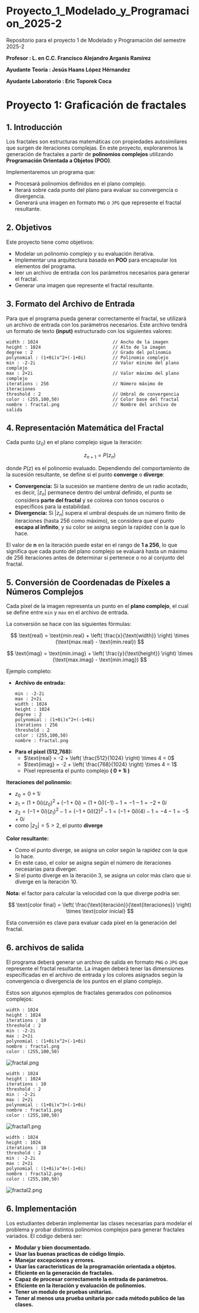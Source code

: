 # Proyecto_1_Modelado_y_Programacion_2025-2
Repositorio para el proyecto 1 de Modelado y Programación del semestre 2025-2

**Profesor : L. en C.C. Francisco Alejandro Arganis Ramírez**

**Ayudante Teoria : Jesús Haans López Hérnandez**

**Ayudante Laboratorio : Eric Toporek Coca**



# **Proyecto 1: Graficación de fractales**

## **1. Introducción**  
Los fractales son estructuras matemáticas con propiedades autosimilares que surgen de iteraciones complejas. En este proyecto, exploraremos la generación de fractales a partir de **polinomios complejos** utilizando **Programación Orientada a Objetos (POO)**.  

Implementaremos un programa que:
- Procesará polinomios definidos en el plano complejo.
- Iterará sobre cada punto del plano para evaluar su convergencia o divergencia.
- Generará una imagen en formato `PNG` o `JPG` que represente el fractal resultante.

## **2. Objetivos**  
Este proyecto tiene como objetivos:
- Modelar un polinomio complejo y su evaluación iterativa.  
- Implementar una arquitectura basada en **POO** para encapsular los elementos del programa.
- leer un archivo de entrada con los parámetros necesarios para generar el fractal.
- Generar una imagen que represente el fractal resultante.

## **3. Formato del Archivo de Entrada**  
Para que el programa pueda generar correctamente el fractal, se utilizará un archivo de entrada con los parámetros necesarios. Este archivo tendrá un formato de texto **(input)** estructurado con los siguientes valores:  

```
width : 1024                            // Ancho de la imagen
height : 1024                           // Alto de la imagen
degree : 2                              // Grado del polinomio
polynomial : (1+0i)x^2+(-1+0i)          // Polinomio complejo
min : -2-2i                             // Valor mínimo del plano complejo
max : 2+2i                              // Valor máximo del plano complejo
iterations : 256                        // Número máximo de iteraciones
threshold : 2                           // Umbral de convergencia
color : (255,100,50)                    // Color base del fractal
nombre : fractal.png                    // Nombre del archivo de salida
```


## **4. Representación Matemática del Fractal**  
Cada punto $( z_0 )$ en el plano complejo sigue la iteración:  

$$
z_{n+1} = P(z_n)
$$

donde $P(z)$ es el polinomio evaluado. Dependiendo del comportamiento de la sucesión resultante, se define si el punto **converge** o **diverge**:

- **Convergencia:** Si la sucesión se mantiene dentro de un radio acotado, es decir, $|z_n|$ permanece dentro del umbral definido, el punto se considera **parte del fractal** y se colorea con tonos oscuros o específicos para la estabilidad.  
- **Divergencia:** Si $|z_n|$ supera el umbral después de un número finito de iteraciones (hasta 256 como máximo), se considera que el punto **escapa al infinito**, y su color se asigna según la rapidez con la que lo hace.  

El valor de **n** en la iteración puede estar en el rango de **1 a 256**, lo que significa que cada punto del plano complejo se evaluará hasta un máximo de 256 iteraciones antes de determinar si pertenece o no al conjunto del fractal.  

## **5. Conversión de Coordenadas de Píxeles a Números Complejos**
Cada píxel de la imagen representa un punto en el **plano complejo**, el cual se define entre `min` y `max` en el archivo de entrada.

La conversión se hace con las siguientes fórmulas:

$$
\text{real} = \text{min.real} + \left( \frac{x}{\text{width}} \right) \times (\text{max.real} - \text{min.real})
$$

$$
\text{imag} = \text{min.imag} + \left( \frac{y}{\text{height}} \right) \times (\text{max.imag} - \text{min.imag})
$$

Ejemplo completo:
- **Archivo de entrada:**
  ```
  min : -2-2i
  max : 2+2i
  width : 1024
  height : 1024
  degree : 2
  polynomial : (1+0i)x^2+(-1+0i)
  iterations : 256
  threshold : 2
  color : (255,100,50)
  nombre : fractal.png
  ```
- **Para el píxel (512,768):**
  - $\text{real} = -2 + \left( \frac{512}{1024} \right) \times 4 = 0$
  - $\text{imag} = -2 + \left( \frac{768}{1024} \right) \times 4 = 1$
  - Píxel representa el punto complejo **\( 0 + 1i \)**

**Iteraciones del polinomio:**
  - $z_0 = 0 + 1i$
  - $z_1 = (1 + 0i)(z_0)^2 + (-1+0i) = (1 + 0i)(-1) - 1 = - 1 - 1 = -2 + 0i$
  - $z_2 = (-1 + 0i)(z_1)^2 - 1 = (-1 + 0i)(2)^2 - 1 = (-1 + 0i)(4) - 1 = -4 - 1 = -5 + 0i$
  - como $|z_2| = 5 > 2$, el punto **diverge**

**Color resultante:**
  - Como el punto diverge, se asigna un color según la rapidez con la que lo hace.
  - En este caso, el color se asigna según el número de iteraciones necesarias para diverger.
  - Si el punto diverge en la iteración 3, se asigna un color más claro que si diverge en la iteración 10.

**Nota:** el factor para calcular la velocidad con la que diverge podria ser.

$$
\text{color final} = \left( \frac{\text{iteración}}{\text{iteraciones}} \right) \times \text{color inicial}
$$

Esta conversión es clave para evaluar cada píxel en la generación del fractal.

## **6. archivos de salida**
El programa deberá generar un archivo de salida en formato `PNG` o `JPG` que represente el fractal resultante. La imagen deberá tener las dimensiones especificadas en el archivo de entrada y los colores asignados según la convergencia o divergencia de los puntos en el plano complejo.

Estos son algunos ejemplos de fractales generados con polinomios complejos:

```
width : 1024
height : 1024
iterations : 10
threshold : 2
min : -2-2i
max : 2+2i
polynomial : (1+0i)x^2+(-1+0i)
nombre : fractal.png
color : (255,100,50)
  ```

![fractal.png](img/fractal.png)

```
width : 1024
height : 1024
iterations : 10
threshold : 2
min : -2-2i
max : 2+2i
polynomial : (1+0i)x^3+(-1+0i)
nombre : fractal1.png
color : (255,100,50)
  ```

![fractal1.png](img/fractal1.png)

```
width : 1024
height : 1024
iterations : 10
threshold : 2
min : -2-2i
max : 2+2i
polynomial : (1+0i)x^4+(-1+0i)
nombre : fractal2.png
color : (255,100,50)
  ```

![fractal2.png](img/fractal2.png)


## **6. Implementación**  
Los estudiantes deberán implementar las clases necesarias para modelar el problema y probar distintos polinomios complejos para generar fractales variados. El código deberá ser:  
- **Modular y bien documentado.**  
- **Usar las buenas practicas de código límpio.**
- **Manejar excepciones y errores.**
- **Usar las caracteristicas de la programación orientada a objetos.**
- **Eficiente en la generación de fractales.** 
- **Capaz de procesar correctamente la entrada de parámetros.**  
- **Eficiente en la iteración y evaluación de polinomios.**
- **Tener un modulo de pruebas unitarias.**
- **Tener al menos una prueba unitaria por cada método publico de las clases.**

